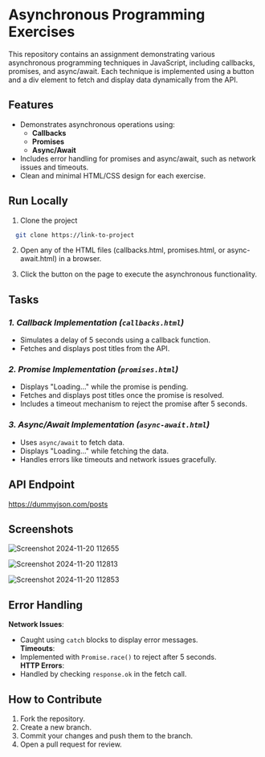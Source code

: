
# Asynchronous Programming Exercises

This repository contains an assignment demonstrating various asynchronous programming techniques in JavaScript, including callbacks, promises, and async/await. Each technique is implemented using a button and a div element to fetch and display data dynamically from the API.


## Features

- Demonstrates asynchronous operations using:
  - **Callbacks**
  - **Promises**
  - **Async/Await**  
- Includes error handling for promises and async/await, such as network issues and timeouts.  
- Clean and minimal HTML/CSS design for each exercise.  


## Run Locally

1. Clone the project

```bash
  git clone https://link-to-project
```

2. Open any of the HTML files (callbacks.html, promises.html, or async-await.html) in a browser.

3. Click the button on the page to execute the asynchronous functionality.


## Tasks


### *1. Callback Implementation (`callbacks.html`)*  
- Simulates a delay of 5 seconds using a callback function.
- Fetches and displays post titles from the API.  

### *2. Promise Implementation (`promises.html`)* 
- Displays "Loading..." while the promise is pending.  
- Fetches and displays post titles once the promise is resolved.  
- Includes a timeout mechanism to reject the promise after 5 seconds.  

### *3. Async/Await Implementation (`async-await.html`)*
- Uses `async/await` to fetch data.  
- Displays "Loading..." while fetching the data.  
- Handles errors like timeouts and network issues gracefully.  

## API Endpoint

https://dummyjson.com/posts
## Screenshots

![Screenshot 2024-11-20 112655](https://github.com/user-attachments/assets/d4bf2b59-df52-4376-9871-c8b6507148c1)

![Screenshot 2024-11-20 112813](https://github.com/user-attachments/assets/1f8ca2a4-cd6d-4ba9-a43c-1a2367421b38)

![Screenshot 2024-11-20 112853](https://github.com/user-attachments/assets/ec28956a-0da6-4d5a-8d1e-dc8e1636417c)



## Error Handling

 
 **Network Issues**:
   - Caught using `catch` blocks to display error messages.  
 **Timeouts**:
   - Implemented with `Promise.race()` to reject after 5 seconds.  
 **HTTP Errors**:
   - Handled by checking `response.ok` in the fetch call.  


## How to Contribute

1. Fork the repository.  
2. Create a new branch.  
3. Commit your changes and push them to the branch.  
4. Open a pull request for review.  

